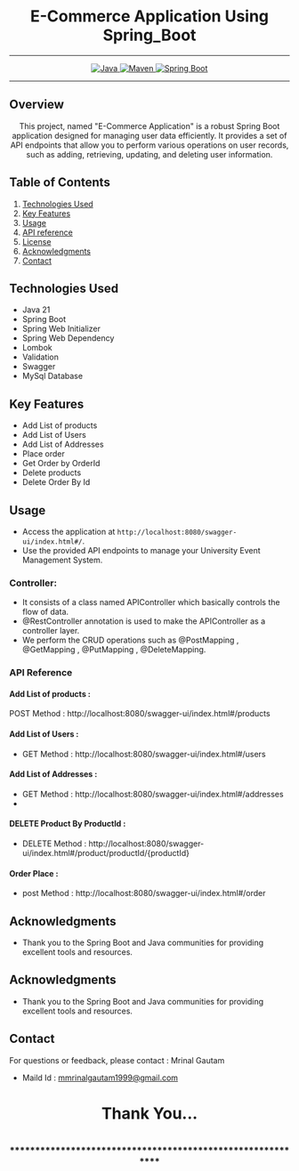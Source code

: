# <h1 align = "center"> E-Commerce Application Using Spring_Boot </h1>
___ 
<p align="center">
<a href="Java url">
    <img alt="Java" src="https://img.shields.io/badge/Java->=8-darkblue.svg" />
</a>
<a href="Maven url" >
    <img alt="Maven" src="https://img.shields.io/badge/maven-3.1.3-brightgreen.svg" />
</a>
<a href="Spring Boot url" >
    <img alt="Spring Boot" src="https://img.shields.io/badge/Spring Boot-3.0.6-brightgreen.svg" />
</a>
</p>

---

<p align="left">

<!-- Project Description -->
## Overview
<p align="center">This project, named "E-Commerce Application" is a robust Spring Boot application designed for managing user data efficiently. It provides a set of API endpoints that allow you to perform various operations on user records, such as adding, retrieving, updating, and deleting user information. 
</p>

<!-- Table of Contents -->
## Table of Contents
1. [Technologies Used](#technologies-used)
2. [Key Features](#key-features)
3. [Usage](#usage)
4. [API reference](#api-reference)
5. [License](#license)
6. [Acknowledgments](#acknowledgments)
7. [Contact](#contact)

<!-- Technologies Used -->
## Technologies Used
- Java 21
- Spring Boot
- Spring Web Initializer
- Spring Web Dependency
- Lombok
- Validation
- Swagger
- MySql Database


<!-- Key Features -->
## Key Features
- Add List of products
- Add List of Users
- Add List of Addresses
- Place order
- Get Order by OrderId
- Delete  products
- Delete Order By Id

<!-- Usage -->
## Usage
- Access the application at `http://localhost:8080/swagger-ui/index.html#/`.
- Use the provided API endpoints to manage your University Event Management System.

### Controller:
- It consists of a class named APIController which basically controls the flow of data.
- @RestController annotation is used to make the APIController as a controller layer.
- We perform the CRUD operations such as @PostMapping , @GetMapping , @PutMapping , @DeleteMapping.

### API Reference

#### Add List of products :
POST Method :  http://localhost:8080/swagger-ui/index.html#/products


#### Add List of Users  :
 - GET Method : http://localhost:8080/swagger-ui/index.html#/users

 #### Add List of Addresses :
 - GET Method :  http://localhost:8080/swagger-ui/index.html#/addresses
 - 
 #### DELETE Product By ProductId :
 - DELETE Method :   http://localhost:8080/swagger-ui/index.html#/product/productId/{productId}

  #### Order Place :
 - post Method :   http://localhost:8080/swagger-ui/index.html#/order




 <!-- Acknowledgments -->
## Acknowledgments
- Thank you to the Spring Boot and Java communities for providing excellent tools and resources.


 <!-- Acknowledgments -->
## Acknowledgments
- Thank you to the Spring Boot and Java communities for providing excellent tools and resources.

<!-- Contact -->
## Contact
For questions or feedback, please contact : Mrinal Gautam 
- Maild Id : mmrinalgautam1999@gmail.com

<h1 align="center">Thank You...<h1>
<h3 align = "center"> ***********************************************************<h3>
